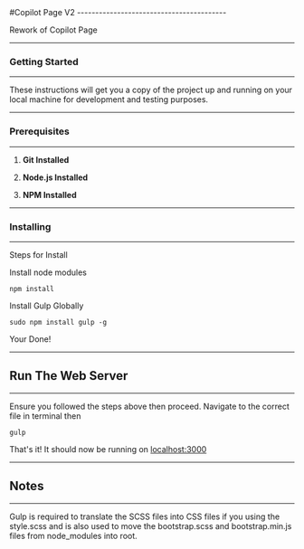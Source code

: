 <link rel="stylesheet" type="text/css" media="all" href="./css/markdown.css" />
#Copilot Page V2
-----------------------------------------

Rework of Copilot Page

-----------------------------------------
### Getting Started
-----------------------------------------

These instructions will get you a copy of the project up and running on your local machine for development and testing purposes.

-----------------------------------------

### Prerequisites
-----------------------------------------

1. **Git Installed**

2. **Node.js Installed**

3. **NPM Installed**

-----------------------------------------
### Installing
-----------------------------------------
Steps for Install

Install node modules

```
npm install
```

Install Gulp Globally

```
sudo npm install gulp -g
```

Your Done!

-----------------------------------------
## Run The Web Server
-----------------------------------------

Ensure you followed the steps above then proceed. Navigate to the correct file in terminal then

```
gulp
```

That's it! It should now be running on [localhost:3000](localhost:3000)

-----------------------------------------
## Notes
-----------------------------------------
Gulp is required to translate the SCSS files into CSS files if you using the style.scss and is also used to move the bootstrap.scss and bootstrap.min.js files from node_modules into root.
